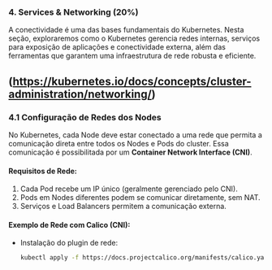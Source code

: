 ### **4. Services & Networking (20%)**

A conectividade é uma das bases fundamentais do Kubernetes. Nesta seção, exploraremos como o Kubernetes gerencia redes internas, serviços para exposição de aplicações e conectividade externa, além das ferramentas que garantem uma infraestrutura de rede robusta e eficiente.

(https://kubernetes.io/docs/concepts/cluster-administration/networking/)
---

### **4.1 Configuração de Redes dos Nodes**

No Kubernetes, cada Node deve estar conectado a uma rede que permita a comunicação direta entre todos os Nodes e Pods do cluster. Essa comunicação é possibilitada por um **Container Network Interface (CNI)**.

#### **Requisitos de Rede:**
1. Cada Pod recebe um IP único (geralmente gerenciado pelo CNI).  
2. Pods em Nodes diferentes podem se comunicar diretamente, sem NAT.  
3. Serviços e Load Balancers permitem a comunicação externa.  

#### **Exemplo de Rede com Calico (CNI):**
- Instalação do plugin de rede:  
  ```bash
  kubectl apply -f https://docs.projectcalico.org/manifests/calico.yaml
  ```


